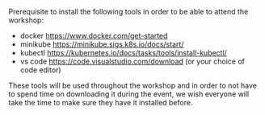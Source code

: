 Prerequisite to install the following tools in order to be able to attend the workshop:
- docker https://www.docker.com/get-started
- minikube https://minikube.sigs.k8s.io/docs/start/
- kubectl https://kubernetes.io/docs/tasks/tools/install-kubectl/
- vs code https://code.visualstudio.com/download (or your choice of code editor)

These tools will be used throughout the workshop and in order to not have to spend time on downloading it during the event, we wish everyone will take the time to make sure they have it installed before. 
